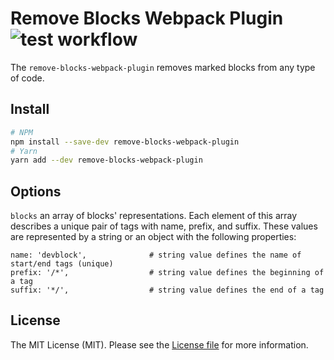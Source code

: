 Remove Blocks Webpack Plugin ![test workflow](https://github.com/kudashevs/remove-blocks-webpack-plugin/actions/workflows/run-tests.yml/badge.svg)
==========================

The `remove-blocks-webpack-plugin` removes marked blocks from any type of code.

## Install

```bash
# NPM
npm install --save-dev remove-blocks-webpack-plugin
# Yarn
yarn add --dev remove-blocks-webpack-plugin
```

## Options

`blocks` an array of blocks' representations. Each element of this array describes a unique pair of tags with name,
prefix, and suffix. These values are represented by a string or an object with the following properties:
```
name: 'devblock',              # string value defines the name of start/end tags (unique)
prefix: '/*',                  # string value defines the beginning of a tag
suffix: '*/',                  # string value defines the end of a tag
```


## License

The MIT License (MIT). Please see the [License file](LICENSE.md) for more information.
